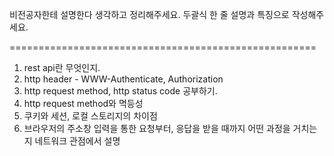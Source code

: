 비전공자한테 설명한다 생각하고 정리해주세요.
두괄식 한 줄 설명과 특징으로 작성해주세요.

=====================================================


1. rest api란 무엇인지.
2. http header - WWW-Authenticate, Authorization
3. http request method, http status code 공부하기.
4. http request method와 멱등성
5. 쿠키와 세션, 로컬 스토리지의 차이점
6. 브라우저의 주소창 입력을 통한 요청부터, 응답을 받을 때까지 어떤 과정을 거치는지 네트워크 관점에서 설명
